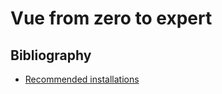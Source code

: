 # Vue from zero to expert

## Bibliography

- [Recommended installations](https://gist.github.com/Klerith/38ad7ab721049cd89a47ebae5e8fc4ae)